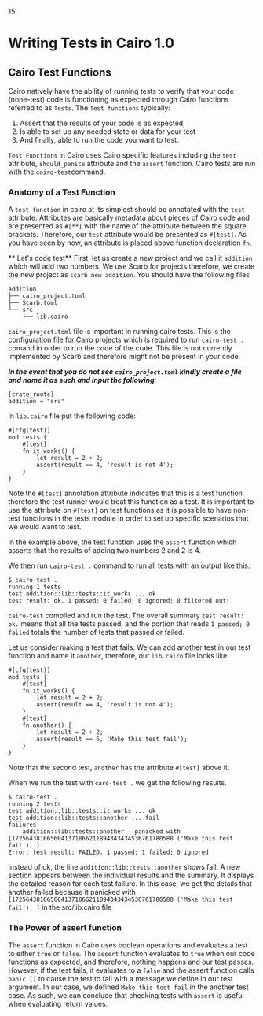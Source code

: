 15 
# Writing Tests in Cairo 1.0 
## Cairo Test Functions
Cairo natively have the ability of running tests to verify that your code (none-test) code is functioning as expected through Cairo functions referred to as `Tests`. The `Test functions` typically:
1. Assert that the results of your code is as expected, 
2. Is able to set up any needed state or data for your test
3. And finally, able to run the code you want to test. 

`Test Functions` in Cairo uses Cairo specific features including the `test` attribute, `should_panice` attribute and the `assert` function. Cairo tests are run with the `cairo-test`command.

### Anatomy of a Test Function
A `test function` in cairo at its simplest should be annotated with the `test` attribute. Attributes are basically metadata about pieces of Cairo code and are presented as `#[**]` with the name of the attribute between the square brackets. Therefore, our  `test` attribute would be presented as `#[test]`. As you have seen by now, an attribute is placed above function declaration `fn`. 

** Let's code test**
First, let us create a new project and we call it `addition` which will add two numbers. We use Scarb for projects therefore, we create the new project as `scarb new addition`. You should have the following files
```
addition
├── cairo_project.toml
├── Scarb.toml
└── src
    └── lib.cairo
```
`cairo_project.toml` file is important in running cairo tests. This is the configuration file for Cairo projects which is required to run `cairo-test .` comand in order to run the code of the crate. This file is not currently implemented by Scarb and therefore might not be present in your code. 

***In the event that you do not see `cairo_project.toml` kindly create a file and name it as such and input the following:***
```
[crate_roots]
addition = "src"

```
In `lib.cairo` file put the following code: 

```
#[cfg(test)]
mod tests {
    #[test]
    fn it_works() {
        let result = 2 + 2;
        assert(result == 4, 'result is not 4');
    }
}

```
Note the `#[test]` annotation attribute  indicates that this is a test function therefore the test runner would treat this function as a test. It is important to use the attribute on `#[test]` on test functions as it is possible to have non-test functions in the tests module in order to set up specific scenarios that we would want to test. 

In the example above, the test function uses the `assert` function which asserts that the results of adding two numbers 2 and 2 is 4. 

We then run `cairo-test .` command to run all tests with an output like this:
```
$ cairo-test .
running 1 tests
test addition::lib::tests::it_works ... ok
test result: ok. 1 passed; 0 failed; 0 ignored; 0 filtered out;
```
`cairo-test` compiled and run the test. The overall summary `test result: ok.` means that all the tests passed, and the portion that reads `1 passed; 0 failed` totals the number of tests that passed or failed.

Let us consider making a test that fails. We can add another test in our test function and name it `another`, therefore, our `lib.cairo` file looks like 
```
#[cfg(test)]
mod tests {
    #[test]
    fn it_works() {
        let result = 2 + 2;
        assert(result == 4, 'result is not 4');
    }
    #[test]
    fn another() {
        let result = 2 + 2;
        assert(result == 6, 'Make this test fail');
    }
}

```
Note that the second test, `another` has the attribute `#[test]` above it.

When we run the test with `caro-test .` we get the following results. 

```
$ cairo-test .
running 2 tests
test addition::lib::tests::it_works ... ok
test addition::lib::tests::another ... fail
failures:
    addition::lib::tests::another - panicked with [1725643816656041371866211894343434536761780588 ('Make this test fail'), ].
Error: test result: FAILED. 1 passed; 1 failed; 0 ignored

```
Instead of ok, the line `addition::lib::tests::another` shows fail. A new section appears between the individual results and the summary. It displays the detailed reason for each test failure. In this case, we get the details that another failed because it panicked with `[1725643816656041371866211894343434536761780588 ('Make this test fail'), ]` in the src/lib.cairo file

### The Power of assert function

The `assert` function in Cairo uses boolean operations and evaluates a test to either `true` or `false`. The `assert` function evaluates to `true` when our code functions as expected, and therefore, nothing happens and our test passes. However, if the test fails, it evaluates to a `false` and the assert function calls `panic ()` to cause the test to fail with a message we define in our test argument. In our case, we defined `Make this test fail` in the another test case. As such, we can conclude that checking tests with `assert` is useful when evaluating return values. 
